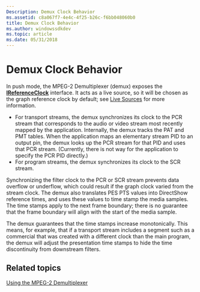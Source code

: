 ```yaml
---
Description: Demux Clock Behavior
ms.assetid: c8a067f7-4e4c-4f25-b26c-f6bb048060b0
title: Demux Clock Behavior
ms.author: windowssdkdev
ms.topic: article
ms.date: 05/31/2018
---
```


# Demux Clock Behavior

In push mode, the MPEG-2 Demultiplexer (demux) exposes the [**IReferenceClock**](/windows/desktop/api/Strmif/nn-strmif-ireferenceclock) interface. It acts as a live source, so it will be chosen as the graph reference clock by default; see [Live Sources](live-sources.md) for more information.

-   For transport streams, the demux synchronizes its clock to the PCR stream that corresponds to the audio or video stream most recently mapped by the application. Internally, the demux tracks the PAT and PMT tables. When the application maps an elementary stream PID to an output pin, the demux looks up the PCR stream for that PID and uses that PCR stream. (Currently, there is not way for the application to specify the PCR PID directly.)
-   For program streams, the demux synchronizes its clock to the SCR stream.

Synchronizing the filter clock to the PCR or SCR stream prevents data overflow or underflow, which could result if the graph clock varied from the stream clock. The demux also translates PES PTS values into DirectShow reference times, and uses these values to time stamp the media samples. The time stamps apply to the next frame boundary; there is no guarantee that the frame boundary will align with the start of the media sample.

The demux guarantees that the time stamps increase monotonically. This means, for example, that if a transport stream includes a segment such as a commercial that was created with a different clock than the main program, the demux will adjust the presentation time stamps to hide the time discontinuity from downstream filters.

## Related topics

<dl> <dt>

[Using the MPEG-2 Demultiplexer](using-the-mpeg-2-demultiplexer.md)
</dt> </dl>

 

 



